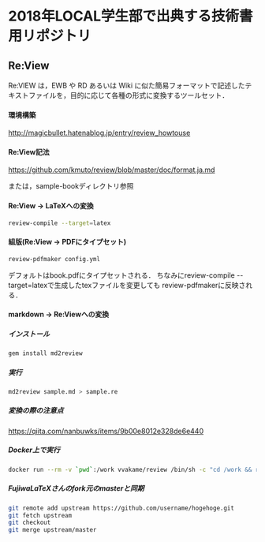 # 2018年LOCAL学生部で出典する技術書用リポジトリ

## Re:View
Re:VIEW は，EWB や RD あるいは Wiki に似た簡易フォーマットで記述したテキストファイルを，目的に応じて各種の形式に変換するツールセット．

#### 環境構築
http://magicbullet.hatenablog.jp/entry/review_howtouse

#### Re:View記法
https://github.com/kmuto/review/blob/master/doc/format.ja.md

または，sample-bookディレクトリ参照

#### Re:View -> LaTeXへの変換
``` bash
review-compile --target=latex
```

#### 組版(Re:View -> PDFにタイプセット)
``` bash
review-pdfmaker config.yml
```
デフォルトはbook.pdfにタイプセットされる．
ちなみにreview-compile --target=latexで生成したtexファイルを変更しても
review-pdfmakerに反映される．

#### markdown -> Re:Viewへの変換

##### インストール
``` bash
gem install md2review
```

##### 実行
``` bash
md2review sample.md > sample.re
```

##### 変換の際の注意点
https://qiita.com/nanbuwks/items/9b00e8012e328de6e440

##### Docker上で実行
``` bash
docker run --rm -v `pwd`:/work vvakame/review /bin/sh -c "cd /work && review-pdfmaker config.yml"
```

##### FujiwaLaTeXさんのfork元のmasterと同期
```bash
git remote add upstream https://github.com/username/hogehoge.git
git fetch upstream
git checkout
git merge upstream/master
```
